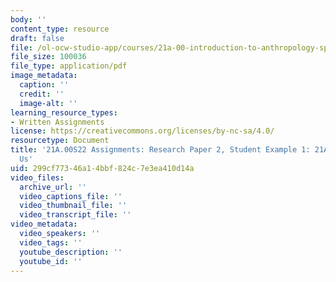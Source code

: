 ```yaml
---
body: ''
content_type: resource
draft: false
file: /ol-ocw-studio-app/courses/21a-00-introduction-to-anthropology-spring-2022/mit21a_00s22_paper2_ex1.pdf
file_size: 100036
file_type: application/pdf
image_metadata:
  caption: ''
  credit: ''
  image-alt: ''
learning_resource_types:
- Written Assignments
license: https://creativecommons.org/licenses/by-nc-sa/4.0/
resourcetype: Document
title: '21A.00S22 Assignments: Research Paper 2, Student Example 1: 21A.00 Lives In
  Us'
uid: 299cf773-46a1-4bbf-824c-7e3ea410d14a
video_files:
  archive_url: ''
  video_captions_file: ''
  video_thumbnail_file: ''
  video_transcript_file: ''
video_metadata:
  video_speakers: ''
  video_tags: ''
  youtube_description: ''
  youtube_id: ''
---
```

